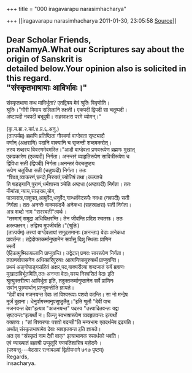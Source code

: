 +++
title = "000 iragavarapu narasimhacharya"

+++
[[iragavarapu narasimhacharya	2011-01-30, 23:05:58 [Source](https://groups.google.com/g/bvparishat/c/MkvqaOlmeRQ)]]



Dear Scholar Friends,  
praNamyA.What our Scriptures say about the origin of Sanskrit is  
detailed below.Your opinion also is solicited in this regard.  
"संस्कृतभाषायाः आविर्भावः।"  
-------------------------  
संस्कृतभाषा कथ माविर्भूता? एतद्विषय मेवं श्रुतिः विवृणोति।  
श्रुतिः।"गौरी मिमाय सलिलानि तक्षती। एकपदी द्विपदी सा चतुष्पदी।  
अष्टापदी नवपदी बभूवुषी। सहस्राक्षरा परमे व्योमन्।"

(कृ.य.ब्रा.२.कां.४.प्र.६.अनु.)  
(तात्पर्यम्र्) ब्रह्मणि प्रतिष्ठिता गौरवर्णा वाग्देवता सृष्ट्यादौ  
वर्णान् (अक्षराणि) पदानि वाक्यानि च सृजन्ती शब्दमकरोत्।  
तस्य शब्दस्य विवरणमेवमस्ति।"आदौ वाग्देवता प्रणवरूपेण ब्रह्मणः मुखात्  
एकप्रकारेण (एकपदी) निर्गता। अनन्तरं व्याहृतिरूपेण सावित्रीरूपेण च  
द्विविधा सती (द्विपदी) निर्गता।अनन्तरं वेदचतुष्टय  
रूपेण चतुर्विधा सती (चतुष्पदी) निर्गता। ततः  
"शिक्षा,व्याकरणं,छन्दो,निरुक्तं,ज्योतिषं तथा।कल्पश्चे  
ति षडङ्गानि,पुराणं,धर्मशास्त्र ञ्चेति अष्टधा (अष्टापदी) निर्गता। ततः  
मीमांसा,न्याय,साङ्ख्य,योग,  
पाञ्चरात्र,पाशुपत,आयुर्वेद,धनुर्वेद,गान्धर्ववेदरूपैः नवधा (नवपदी) सती  
निर्गता। ततः अनन्तैः वाक्यसंदर्भैः अनेकधा (सहस्राक्षरा) सती निर्गता।  
अत्र शब्दो नाम "सरस्वती"त्यर्थः।  
"तस्माग्ं समुद्रा अधिविक्षरन्ति। तेन जीवन्ति प्रदिश श्चतस्रः। ततः  
क्षरत्यक्षरम्। तद्विश्व मुपजीवति।"(श्रुतिः)  
(तात्पर्यम्) तस्यां वाग्देवतायां समुद्रसमानाः (अनन्ताः) वेदाः अनेकधा  
प्रावर्तन्त। तद्वेदोक्तकर्मानुष्ठानेन सर्वासु दिक्षु स्थिताः प्राणिन  
स्सर्वे  
ऐहिकामुष्मिकफलानि प्राप्नुवन्ति। तद्वेदात् प्रणवः साररूपेण निर्गता।  
तत्प्रणवोपासनेन अधिकारिपुरुषाः आत्यन्तिकपुरुषार्थं प्राप्नुवन्ति।  
प्रथमं अङ्गोपाङ्गसहितं अक्षर,पद,वाक्यरीत्या शब्दजातं सर्वं ब्रह्मणः  
मुखादाविर्भूतमिति,ततः अनन्ता वेदाः,यस्य निश्वसितं वेदाः इति  
श्रुत्युक्तरीत्या आविर्भूता इति, तदुक्तकर्मानुष्ठानेन सर्वे प्राणिनः  
सर्वान् पुरुषार्थान् प्राप्नुवन्तीति ज्ञायते।  
"देवीं वाच मजनयन्त देवाः तां विश्वरूपाः पशवो वदन्ति। सा नो मन्द्रेष  
मूर्जं दुहाना। धेनुर्वागस्मानुपसुष्ठुतैतु।"इति श्रुतौ "देवीं वाच  
मजनयन्त देवा"इत्यत्र "अजनयन्त" पदस्य "उत्त्पादितवन्तः यद्वा  
सृष्टवन्तः"इत्यर्थो न। किन्तु स्वभाषारूपेण व्यवहृतवन्तः इत्यर्थो  
वक्तव्यः। "तां विश्वरुपाः पशवो वदन्ती"ति मन्त्रभागः एतदर्थमेव द्रढयति।  
अर्थात् संस्कृतभाषामेव देवाः व्यवहृतवन्त इति ज्ञायते।  
अत एव "संस्कृतं नाम दैवी वाक्" इत्याभाणक स्सार्धको भवति।  
एवं व्याख्यातं ब्रह्मश्री उप्पुलूरि गणपतिशास्त्रि महोदयैः।  
(पश्यन्तु---वेदसार रत्नावळ्यां द्वितीयभागे ७१७ पृष्टम्)  
Regards,  
insacharya.  

